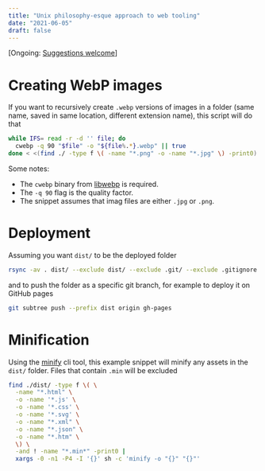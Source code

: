 ```yaml
---
title: "Unix philosophy-esque approach to web tooling"
date: "2021-06-05"
draft: false
---
```


[Ongoing: [Suggestions welcome](https://github.com/TheDen/thoughts.theden.sh)]

# Creating WebP images
If you want to recursively create `.webp` versions of images in a folder (same name, saved in same location, different extension name), this script will do that

```bash
while IFS= read -r -d '' file; do
  cwebp -q 90 "$file" -o "${file%.*}.webp" || true
done < <(find ./ -type f \( -name "*.png" -o -name "*.jpg" \) -print0)
```

Some notes:

* The `cwebp` binary from [libwebp](https://storage.googleapis.com/downloads.webmproject.org/releases/webp/index.html) is required.
* The `-q 90` flag is the quality factor.
* The snippet assumes that imag files are either `.jpg` or `.png`.


# Deployment

Assuming you want `dist/` to be the deployed folder

```bash
rsync -av . dist/ --exclude dist/ --exclude .git/ --exclude .gitignore
```

and to push the folder as a specific git branch, for example to deploy it on GitHub pages

```bash
git subtree push --prefix dist origin gh-pages
```


# Minification 

Using the [minify](https://github.com/tdewolff/minify) cli tool, this example snippet will minify any assets in the `dist/` folder. Files that contain `.min` will be excluded

```bash
find ./dist/ -type f \( \
  -name "*.html" \
  -o -name '*.js' \
  -o -name '*.css' \
  -o -name '*.svg' \
  -o -name "*.xml" \
  -o -name "*.json" \
  -o -name "*.htm" \
  \) \
  -and ! -name "*.min*" -print0 |
  xargs -0 -n1 -P4 -I '{}' sh -c 'minify -o "{}" "{}"'
```
